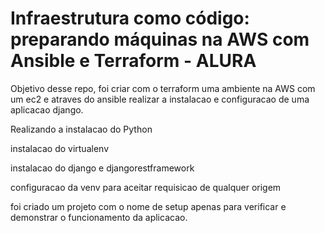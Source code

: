 # Infraestrutura como código: preparando máquinas na AWS com Ansible e Terraform - ALURA

Objetivo desse repo, foi criar com o terraform uma ambiente na AWS com um ec2 e atraves do ansible realizar a instalacao e configuracao de uma aplicacao django.

Realizando a instalacao do Python

instalacao do virtualenv

instalacao do django e djangorestframework

configuracao da venv para aceitar requisicao de qualquer origem

foi criado um projeto com o nome de setup apenas para verificar e demonstrar o funcionamento da aplicacao.
